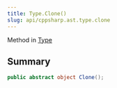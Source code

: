 ```yaml
---
title: Type.Clone()
slug: api/cppsharp.ast.type.clone
---
```

Method in [Type](/api/cppsharp/ast/type)

## Summary



```csharp
public abstract object Clone();
```

